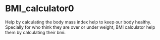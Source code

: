 # BMI_calculator0
Help by calculating the body mass index help to keep our body healthy. Specially for who think they are over or under weight, BMI calculator help them by calculating their bmi.
